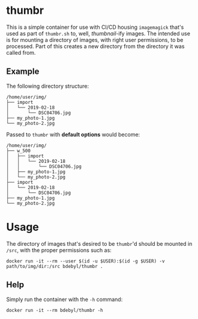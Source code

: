 # thumbr
This is a simple container for use with CI/CD housing `imagemagick` that's used
as part of `thumbr.sh` to, well, _thumbnail_-ify images. The intended use is for
mounting a directory of images, with right user permissions, to be
processed. Part of this creates a new directory from the directory it was called
from.

## Example
The following directory structure:
```
/home/user/img/
├── import
│   └── 2019-02-18
│       └── DSC04706.jpg
├── my_photo-1.jpg
└── my_photo-2.jpg
```

Passed to `thumbr` with **default options** would become:
```
/home/user/img/
├── w_500
│   ├── import
│   │   └── 2019-02-18
│   │       └── DSC04706.jpg
│   ├── my_photo-1.jpg
│   └── my_photo-2.jpg
├── import
│   └── 2019-02-18
│       └── DSC04706.jpg
├── my_photo-1.jpg
└── my_photo-2.jpg
```

# Usage
The directory of images that's desired to be `thumbr`'d should be mounted in
`/src`, with the proper permissions such as:
```
docker run -it --rm --user $(id -u $USER):$(id -g $USER) -v path/to/img/dir:/src bdebyl/thumbr .
```

## Help
Simply run the container with the `-h` command:
```
docker run -it --rm bdebyl/thumbr -h
```
